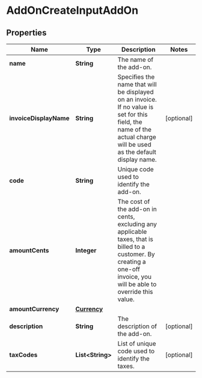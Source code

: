 

# AddOnCreateInputAddOn


## Properties

| Name | Type | Description | Notes |
|------------ | ------------- | ------------- | -------------|
|**name** | **String** | The name of the add-on. |  |
|**invoiceDisplayName** | **String** | Specifies the name that will be displayed on an invoice. If no value is set for this field, the name of the actual charge will be used as the default display name. |  [optional] |
|**code** | **String** | Unique code used to identify the add-on. |  |
|**amountCents** | **Integer** | The cost of the add-on in cents, excluding any applicable taxes, that is billed to a customer. By creating a one-off invoice, you will be able to override this value. |  |
|**amountCurrency** | [**Currency**](Currency.md) |  |  |
|**description** | **String** | The description of the add-on. |  [optional] |
|**taxCodes** | **List&lt;String&gt;** | List of unique code used to identify the taxes. |  [optional] |



